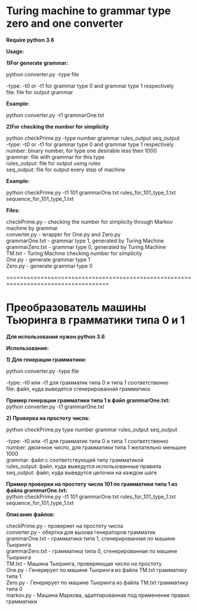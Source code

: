 # Turing machine to grammar type zero and one converter
**Require python 3.6**

**Usage:**

**1)For generate grammar:**

python converter.py -type file

-type: -t0 or -t1 for grammar type 0 and grammar type 1 respectively
<br>
file: file for output grammar

**Example:**

python converter.py -t1 grammarOne.txt

**2)For checking the number for simplicity**

python checkPrime.py -type number grammar rules_output seq_output
<br>
-type: -t0 or -t1 for grammar type 0 and grammar type 1 respectively
<br>
number: binary number, for type one desirable less then 1000
<br>
grammar: file with grammar for this type
<br>
rules_output: file for output using rules
<br>
seq_output: file for output every step of machine

**Example:**

python checkPrime.py -t1 101 grammarOne.txt rules_for_101_type_1.txt sequence_for_101_type_1.txt

**Files:**

checkPrime.py - checking the number for simplicity through Markov machine by grammar
<br>
converter.py - wrapper for One.py and Zero.py
<br>
grammarOne.txt - grammar type 1, generated by Turing Machine
<br>
grammarZero.txt - grammar type 0, generated by Turing Machine
<br>
TM.txt - Turing Machine checking number for simplicity
<br>
One.py - generate grammar type 1
<br>
Zero.py - generate grammar type 0

====================================================================================
# Преобразователь машины Тьюринга в грамматики типа 0 и 1
**Для использования нужен python 3.6**

**Использование:**

**1) Для генерации грамматики:**

python converter.py -type file

-type: -t0 или -t1 для грамматик типа 0 и типа 1 соответственно<br>
file: файл, куда выведется сгенерированная грамматика

**Пример генерации грамматики типа 1 в файл grammarOne.txt:**<br>
python converter.py -t1 grammarOne.txt

**2) Проверка на простоту числа:**

python checkPrime.py type number grammar rules_output seq_output

-type: -t0 или -t1 для грамматик типа 0 и типа 1 соответственно<br>
number: двоичное число, для грамматики типа 1 желательно меньшее 1000<br>
grammar: файл с соответствующей типу грамматикой<br>
rules_output: файл, куда выведутся использованные правила<br>
seq_output: файл, куда выведутся цепочки на каждом шаге

**Пример проверки на простоту числа 101 по грамматики типа 1 из файла grammarOne.txt:**<br>
python checkPrime.py -t1 101 grammarOne.txt rules_for_101_type_1.txt sequence_for_101_type_1.txt



**Описание файлов:**

checkPrime.py - проверяет на простоту числа<br>
converter.py - обертка для вызова генераторов грамматик<br>
grammarOne.txt - грамматика типа 1, сгенерированная по машине Тьюринга<br>
grammarZero.txt - грамматика типа 0, сгенерированная по машине Тьюринга<br>
TM.txt - Машина Тьюринга, проверяющая число на простоту<br>
One.py - Генерирует по машине Тьюринга из файла TM.txt грамматику типа 1<br>
Zero.py - Генерирует по машине Тьюринга из файла TM.txt грамматику типа 0<br>
markov.py - Машина Маркова, адаптированная под применение правил грамматики <br>